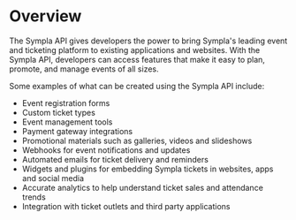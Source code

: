 # Overview

The Sympla API gives developers the power to bring Sympla's leading event and
ticketing platform to existing applications and websites. With the Sympla API,
developers can access features that make it easy to plan, promote, and manage
events of all sizes.

Some examples of what can be created using the Sympla API include:

- Event registration forms
- Custom ticket types
- Event management tools
- Payment gateway integrations
- Promotional materials such as galleries, videos and slideshows
- Webhooks for event notifications and updates
- Automated emails for ticket delivery and reminders
- Widgets and plugins for embedding Sympla tickets in websites, apps and social
  media
- Accurate analytics to help understand ticket sales and attendance trends
- Integration with ticket outlets and third party applications
